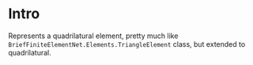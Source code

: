 ﻿# Intro
Represents a quadrilatural element, pretty much like `BriefFiniteElementNet.Elements.TriangleElement` class, but extended to quadrilatural.